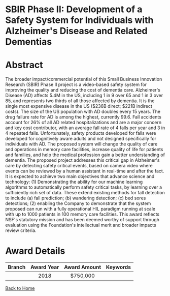 
SBIR Phase II: Development of a Safety System for Individuals with Alzheimer&#039;s Disease and Related Dementias
=================================================================================================================

# Abstract


The broader impact/commercial potential of this Small Business Innovation Research (SBIR) Phase II project is a video-based safety system for improving the quality and reducing the cost of dementia care. Alzheimer's Disease (AD) affects 5.4M in the US, including 1 in 9 over 65 and 1 in 3 over 85, and represents two thirds of all those affected by dementia. It is the single most expensive disease in the US ($236B direct; $221B indirect costs). The size of the US population with AD doubles every 15 years. The drug failure rate for AD is among the highest, currently 99.6. Fall accidents account for 26% of all AD related hospitalizations and are a major concern and key cost contributor, with an average fall rate of 4 falls per year and 3 in 4 repeated falls. Unfortunately, safety products developed for falls were developed for cognitively aware adults and not designed specifically for individuals with AD. The proposed system will change the quality of care and operations in memory care facilities, increase quality of life for patients and families, and help the medical profession gain a better understanding of dementia. The proposed project addresses this critical gap in Alzheimer's care by detecting safety critical events, based on camera video where events can be reviewed by a human assistant in real-time and after the fact. It is expected to achieve two main objectives that advance science and technology: (1) Demonstrating the ability for our machine learning algorithms to automatically perform safety critical tasks, by learning over a sufficiently rich set of data. These extend existing methods for fall detection to include (a) fall prediction; (b) wandering detection; (c) bed sores detections; (2) enabling the Company to demonstrate that the system proposed can run with a fully operational HIL paradigm running at scale with up to 1000 patients in 100 memory care facilities. This award reflects NSF's statutory mission and has been deemed worthy of support through evaluation using the Foundation's intellectual merit and broader impacts review criteria.  

# Award Details

|Branch|Award Year|Award Amount|Keywords|
| :---: | :---: | :---: | :---: |
||2018|$750,000||
  
  


[Back to Home](https://github.com/chrischow/dod_sbir_awards/JT/#379)